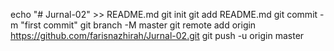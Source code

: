 echo "# Jurnal-02" >> README.md
git init
git add README.md
git commit -m "first commit"
git branch -M master
git remote add origin https://github.com/farisnazhirah/Jurnal-02.git
git push -u origin master
                
